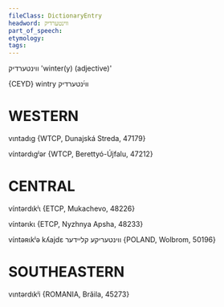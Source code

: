 ```yaml
---
fileClass: DictionaryEntry
headword: ווינטערדיק
part_of_speech: 
etymology: 
tags: 
---
```

ווינטערדיק
'winter(y) (adjective)'

{CEYD}
wintry ווי֜נטערדיק

WESTERN
========

vɩntadɩg {WTCP, Dunajská Streda, 47179}

vɩ́ntərdɩgʲər {WTCP, Berettyó-Újfalu, 47212}

CENTRAL
========

vɩ́ntərdɩkʲɩ {ETCP, Mukachevo, 48226}

vɩ́ntərɩkɩ {ETCP, Nyzhnya Apsha, 48233}

vɩ́ntəʀɩkʲə kʎajdɛ ווינטעריקע קליידער {POLAND, Wolbrom, 50196}

SOUTHEASTERN
==============

vɩntərdɩkʲi {ROMANIA, Brăila, 45273}

